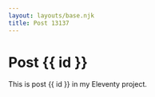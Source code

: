 ```yaml
---
layout: layouts/base.njk
title: Post 13137
---
```


# Post {{ id }}

This is post {{ id }} in my Eleventy project.
